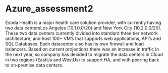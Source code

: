 # Azure_assessment2

Esoda Health is a major health care solution provider, with currently having two data centersLos Angeles (10.1.0.0/20) and 
New York City (10.2.0.0/20). These two data centers currently divided into standard three tier network architecture, 
and  host 100+ VM’s that supports web applications, API’s and SQL Databases. Each datacenter also has its own firewall and load balancers. 
Based on current projections there was an increase in traffic in the next year, so company has decided to migrate the data centers in 
Cloud in two regions (EastUs and WestUs) to support HA, and with peering back to on-premise data centers.  

